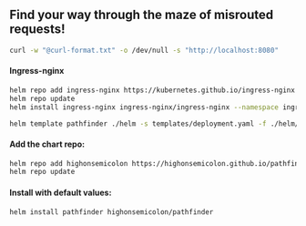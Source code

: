 ## Find your way through the maze of misrouted requests!


```bash
curl -w "@curl-format.txt" -o /dev/null -s "http://localhost:8080"
```

#### Ingress-nginx
```bash
helm repo add ingress-nginx https://kubernetes.github.io/ingress-nginx
helm repo update
helm install ingress-nginx ingress-nginx/ingress-nginx --namespace ingress-nginx --create-namespace
```

```bash
helm template pathfinder ./helm -s templates/deployment.yaml -f ./helm/values.yaml;
```


#### Add the chart repo:
```bash
helm repo add highonsemicolon https://highonsemicolon.github.io/pathfinder
helm repo update
```

#### Install with default values:
```bash
helm install pathfinder highonsemicolon/pathfinder
```